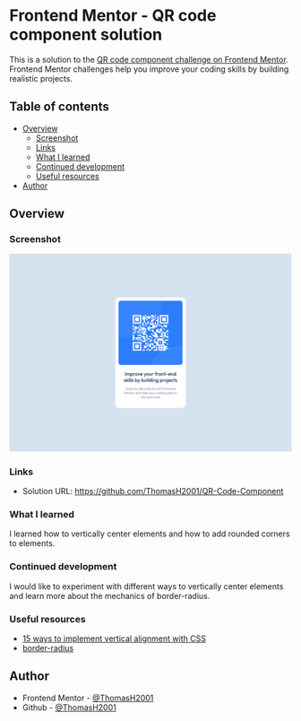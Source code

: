 # Frontend Mentor - QR code component solution

This is a solution to the [QR code component challenge on Frontend Mentor](https://www.frontendmentor.io/challenges/qr-code-component-iux_sIO_H). Frontend Mentor challenges help you improve your coding skills by building realistic projects. 

## Table of contents

- [Overview](#overview)
  - [Screenshot](#screenshot)
  - [Links](#links)
  - [What I learned](#what-i-learned)
  - [Continued development](#continued-development)
  - [Useful resources](#useful-resources)
- [Author](#author)

## Overview

### Screenshot

![](./images/screenshot.png)

### Links

- Solution URL: https://github.com/ThomasH2001/QR-Code-Component

### What I learned

I learned how to vertically center elements and how to add rounded corners to elements.

### Continued development

I would like to experiment with different ways to vertically center elements and learn more about the mechanics of border-radius.

### Useful resources

- [15 ways to implement vertical alignment with CSS](https://blog.logrocket.com/15-ways-implement-vertical-alignment-css/)
- [border-radius](https://developer.mozilla.org/en-US/docs/Web/CSS/border-radius)

## Author

- Frontend Mentor - [@ThomasH2001](https://www.frontendmentor.io/profile/ThomasH2001)
- Github - [@ThomasH2001](https://github.com/ThomasH2001/)
